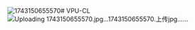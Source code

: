 ![1743150655570](https://github.com/user-attachments/assets/342caad3-25e6-4d43-b2da-8998f67827ea)# VPU-CL
![Uploading 1743150655570.jpg…1743150655570.上传jpg……]()
